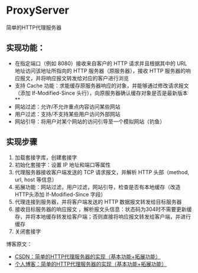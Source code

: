 # ProxyServer
简单的HTTP代理服务器

## 实现功能：

- 在指定端口（例如 8080）接收来自客户的 HTTP 请求并且根据其中的 URL 地址访问该地址所指向的 HTTP 服务器（原服务器），接收 HTTP 服务器的响应报文，并将响应报文转发给对应的客户进行浏览
- 支持 Cache 功能：求能缓存原服务器响应的对象，并能够通过修改请求报文（添加 If-Modified-Since 头行），向原服务器确认缓存对象是否是最新版本**
- 网站过滤：允许/不允许重点内容访问某些网站
- 用户过滤：支持/不支持某些用户访问外部网站
- 网站引导：将用户对某个网站的访问引导至一个模拟网站（钓鱼）

## 实现步骤

1. 加载套接字库，创建套接字
2. 初始化套接字：设置  IP 地址和端口等属性
3. 代理服务器接收客户端发送的 TCP 请求报文，并解析 HTTP 头部（method, url, host 等信息）
4. 拓展功能：网站过滤，用户过滤，网站引导，检查是否有本地缓存（改造HTTP头添加 If-Modified-Since 字段）
5. 代理连接到服务器，并将客户端发送的 HTTP 数据报文转发给目标服务器
6. 接收目标服务器的响应报文 ，解析报文头信息：状态码为304时不需要更新缓存，并将本地缓存转发给客户端；否则直接将响应报文转发给客户端，并进行缓存
7. 关闭套接字

博客原文：
- [CSDN：简单的HTTP代理服务器的实现（基本功能+拓展功能）](https://blog.csdn.net/qq_33003797/article/details/80246070)
- [个人博客：简单的HTTP代理服务器的实现（基本功能+拓展功能）](https://salanghei.github.io/2018/05/08/%E7%AE%80%E5%8D%95%E7%9A%84HTTP%E4%BB%A3%E7%90%86%E6%9C%8D%E5%8A%A1%E5%99%A8%E7%9A%84%E5%AE%9E%E7%8E%B0%EF%BC%88%E5%9F%BA%E6%9C%AC%E5%8A%9F%E8%83%BD-%E6%8B%93%E5%B1%95%E5%8A%9F%E8%83%BD%EF%BC%89/)
